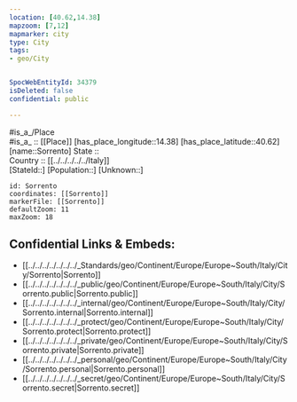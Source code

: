 ```yaml
---
location: [40.62,14.38] 
mapzoom: [7,12] 
mapmarker: city 
type: City
tags:
- geo/City


SpocWebEntityId: 34379
isDeleted: false
confidential: public

---
```

#is_a_/Place  
#is_a_ :: [[Place]] 
[has_place_longitude::14.38] 
[has_place_latitude::40.62] 
[name::Sorrento] 
State ::  
Country :: [[../../../../../Italy]]  
[StateId::] 
[Population::] 
[Unknown::] 


```leaflet
id: Sorrento
coordinates: [[Sorrento]] 
markerFile: [[Sorrento]] 
defaultZoom: 11 
maxZoom: 18
```


## Confidential Links & Embeds: 
- [[../../../../../../../_Standards/geo/Continent/Europe/Europe~South/Italy/City/Sorrento|Sorrento]] 
- [[../../../../../../../_public/geo/Continent/Europe/Europe~South/Italy/City/Sorrento.public|Sorrento.public]] 
- [[../../../../../../../_internal/geo/Continent/Europe/Europe~South/Italy/City/Sorrento.internal|Sorrento.internal]] 
- [[../../../../../../../_protect/geo/Continent/Europe/Europe~South/Italy/City/Sorrento.protect|Sorrento.protect]] 
- [[../../../../../../../_private/geo/Continent/Europe/Europe~South/Italy/City/Sorrento.private|Sorrento.private]] 
- [[../../../../../../../_personal/geo/Continent/Europe/Europe~South/Italy/City/Sorrento.personal|Sorrento.personal]] 
- [[../../../../../../../_secret/geo/Continent/Europe/Europe~South/Italy/City/Sorrento.secret|Sorrento.secret]] 
